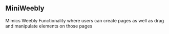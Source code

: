 ## MiniWeebly

Mimics Weebly Functionality where users can create pages as well as drag and manipulate elements on those pages